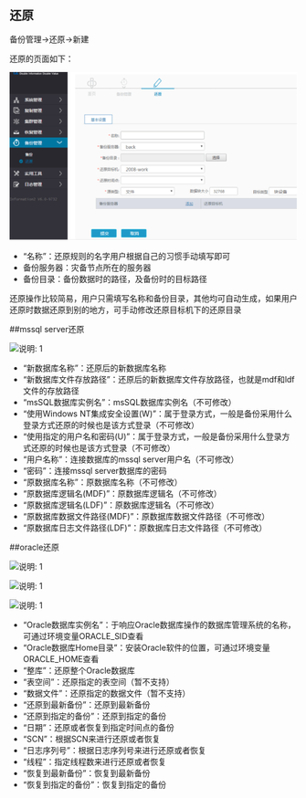 ## 还原

备份管理-&gt;还原-&gt;新建

还原的页面如下：

![说明: 1](/assets/V6.038660.png)

*   “名称”：还原规则的名字用户根据自己的习惯手动填写即可
*   备份服务器：灾备节点所在的服务器
*   备份目录：备份数据时的路径，及备份时的目标路径

还原操作比较简易，用户只需填写名称和备份目录，其他均可自动生成，如果用户还原时数据还原到别的地方，可手动修改还原目标机下的还原目录




##mssql server还原

![说明: 1](/assets/V6.V6.200022.png)

*   “新数据库名称”：还原后的新数据库名称
*   “新数据库文件存放路径”：还原后的新数据库文件存放路径，也就是mdf和ldf文件的存放路径
*   “msSQL数据库实例名”：msSQL数据库实例名（不可修改）
*   “使用Windows NT集成安全设置(W)”：属于登录方式，一般是备份采用什么登录方式还原的时候也是该方式登录（不可修改）
*   “使用指定的用户名和密码(U)”：属于登录方式，一般是备份采用什么登录方式还原的时候也是该方式登录（不可修改）
*   “用户名称”：连接数据库的mssql server用户名（不可修改）
*   “密码”：连接mssql server数据库的密码
*   “原数据库名称”：原数据库名称（不可修改）
*   “原数据库逻辑名(MDF)”：原数据库逻辑名（不可修改）
*   “原数据库逻辑名(LDF)”：原数据库逻辑名（不可修改）
*   “原数据库数据文件路径(MDF)”：原数据库数据文件路径（不可修改）
*   “原数据库日志文件路径(LDF)”：原数据库日志文件路径（不可修改）

##oracle还原

![说明: 1](/assets/V6.V6.200023.png)

![说明: 1](/assets/V6.V6.200024.png)

![说明: 1](/assets/V6.V6.200025.png)

*   “Oracle数据库实例名”：于响应Oracle数据库操作的数据库管理系统的名称，可通过环境变量ORACLE_SID查看
*   “Oracle数据库Home目录”：安装Oracle软件的位置，可通过环境变量ORACLE_HOME查看
*   “整库”：还原整个Oracle数据库
*   “表空间”：还原指定的表空间（暂不支持）
*   “数据文件”：还原指定的数据文件（暂不支持）
*   “还原到最新备份”：还原到最新备份
*   “还原到指定的备份”：还原到指定的备份
*   “日期”：还原或者恢复到指定时间点的备份
*   “SCN”：根据SCN来进行还原或者恢复
*   “日志序列号”：根据日志序列号来进行还原或者恢复
*   “线程”：指定线程数来进行还原或者恢复
*   “恢复到最新备份”：恢复到最新备份
*   “恢复到指定的备份”：恢复到指定的备份

